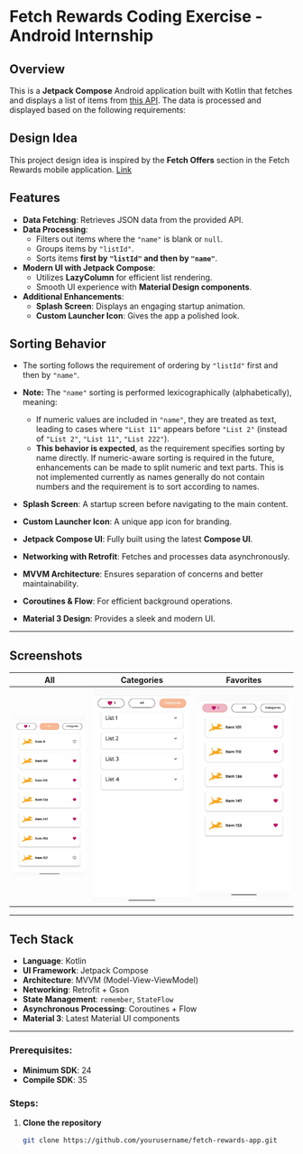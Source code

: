 # Fetch Rewards Coding Exercise - Android Internship

## Overview
This is a **Jetpack Compose** Android application built with Kotlin that fetches and displays a list of items from [this API](https://fetch-hiring.s3.amazonaws.com/hiring.json). The data is processed and displayed based on the following requirements:

## Design Idea  
This project design idea is inspired by the **Fetch Offers** section in the Fetch Rewards mobile application. [Link](https://play.google.com/store/apps/details?id=com.fetchrewards.fetchrewards.hop&hl=en_US&shortlink=osquonka&c=HomePage&pid=FetchWebsite_2023_Homepage_Google_Play&af_xp=qr&source_caller=ui) 

## Features
- **Data Fetching**: Retrieves JSON data from the provided API.
- **Data Processing**:
   - Filters out items where the `"name"` is blank or `null`.
   - Groups items by `"listId"`.
   - Sorts items **first by `"listId"` and then by `"name"`**.
- **Modern UI with Jetpack Compose**:
   - Utilizes **LazyColumn** for efficient list rendering.
   - Smooth UI experience with **Material Design components**.
- **Additional Enhancements**:
   - **Splash Screen**: Displays an engaging startup animation.
   - **Custom Launcher Icon**: Gives the app a polished look.

## Sorting Behavior
- The sorting follows the requirement of ordering by `"listId"` first and then by `"name"`.
- **Note:** The `"name"` sorting is performed lexicographically (alphabetically), meaning:
   - If numeric values are included in `"name"`, they are treated as text, leading to cases where `"List 11"` appears before `"List 2"` (instead of `"List 2"`, `"List 11"`, `"List 222"`).
   - **This behavior is expected**, as the requirement specifies sorting by name directly. If numeric-aware sorting is required in the future, enhancements can be made to split numeric and text parts. This is not implemented currently as names generally do not contain numbers and the requirement is to sort according to names.

- **Splash Screen**: A startup screen before navigating to the main content.
- **Custom Launcher Icon**: A unique app icon for branding.
- **Jetpack Compose UI**: Fully built using the latest **Compose UI**.
- **Networking with Retrofit**: Fetches and processes data asynchronously.
- **MVVM Architecture**: Ensures separation of concerns and better maintainability.
- **Coroutines & Flow**: For efficient background operations.
- **Material 3 Design**: Provides a sleek and modern UI.

---

## Screenshots
| All                                          | Categories                                   | Favorites                                        |
|----------------------------------------------|----------------------------------------------|--------------------------------------------------|
| ![All](screenshots/Screenshot_1.jpeg)        | ![Categories](screenshots/Screenshot_2.jpeg) | ![Favorite](screenshots/Screenshot_3.jpeg)       |

---

## Tech Stack
- **Language**: Kotlin
- **UI Framework**: Jetpack Compose
- **Architecture**: MVVM (Model-View-ViewModel)
- **Networking**: Retrofit + Gson
- **State Management**: `remember`, `StateFlow`
- **Asynchronous Processing**: Coroutines + Flow
- **Material 3**: Latest Material UI components

---

### Prerequisites:
- **Minimum SDK**: 24
- **Compile SDK**: 35

### Steps:
1. **Clone the repository**
   ```sh
   git clone https://github.com/yourusername/fetch-rewards-app.git

